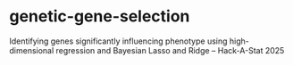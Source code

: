 # genetic-gene-selection
Identifying genes significantly influencing phenotype using high-dimensional regression and Bayesian Lasso and Ridge – Hack-A-Stat 2025
